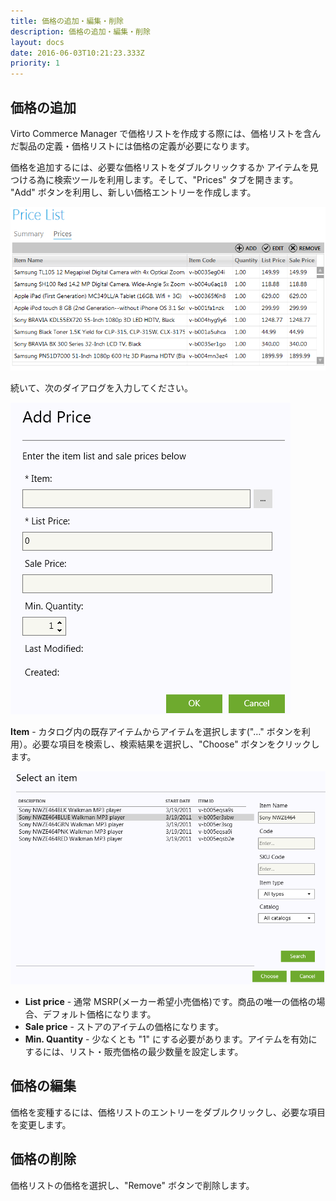 ```yaml
---
title: 価格の追加・編集・削除
description: 価格の追加・編集・削除
layout: docs
date: 2016-06-03T10:21:23.333Z
priority: 1
---
```

## 価格の追加

Virto Commerce Manager で価格リストを作成する際には、価格リストを含んだ製品の定義・価格リストには価格の定義が必要になります。

価格を追加するには、必要な価格リストをダブルクリックするか アイテムを見つける為に検索ツールを利用します。そして、"Prices" タブを開きます。 "Add" ボタンを利用し、新しい価格エントリーを作成します。

![](../../../assets/images/docs/006-add-price-list.PNG)

続いて、次のダイアログを入力してください。

![](../../../assets/images/docs/007-add-price.PNG)

**Item** - カタログ内の既存アイテムからアイテムを選択します("…" ボタンを利用）。必要な項目を検索し、検索結果を選択し、"Choose" ボタンをクリックします。

![](../../../assets/images/docs/008-choose-item.PNG)

* **List price** - 通常 MSRP(メーカー希望小売価格)です。商品の唯一の価格の場合、デフォルト価格になります。
* **Sale price** - ストアのアイテムの価格になります。
* **Min. Quantity** - 少なくとも "1" にする必要があります。アイテムを有効にするには、リスト・販売価格の最少数量を設定します。

## 価格の編集

価格を変種するには、価格リストのエントリーをダブルクリックし、必要な項目を変更します。

## 価格の削除

価格リストの価格を選択し、"Remove" ボタンで削除します。